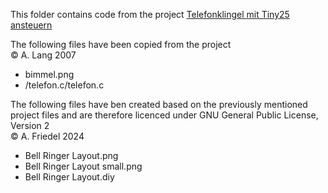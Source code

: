 This folder contains code from the project [Telefonklingel mit Tiny25 ansteuern](https://www.mikrocontroller.net/topic/77664)

The following files have been copied from the project <br>
&copy; A. Lang 2007
* bimmel.png
* /telefon.c/telefon.c

The following files have ben created based on the previously mentioned project files and are therefore licenced under GNU General Public License, Version 2<br>
&copy; A. Friedel 2024

* Bell Ringer Layout.png
* Bell Ringer Layout small.png
* Bell Ringer Layout.diy